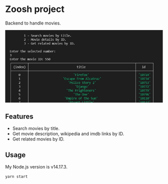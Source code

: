 # Zoosh project

Backend to handle movies.

<img src="images/Related.png" width="800">

## Features

 * Search movies by title.
 * Get movie description, wikipedia and imdb links by ID.
 * Get related movies by ID. 


## Usage
 My Node.js version is v14.17.3. 
```
yarn start
```